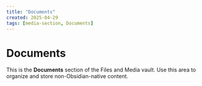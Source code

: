 ```yaml
---
title: "Documents"
created: 2025-04-29
tags: [media-section, Documents]
---
```


# Documents

This is the **Documents** section of the Files and Media vault.
Use this area to organize and store non-Obsidian-native content.
